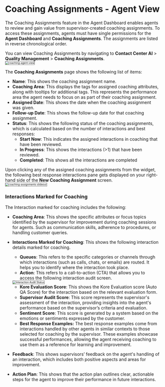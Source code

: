 # Coaching Assignments - Agent View

The Coaching Assignments feature in the Agent Dashboard enables agents to review and gain value from supervisor-created coaching assignments. To access these assignments, agents must have single permissions for the **Agent Dashboard** and **Coaching Assignments**. The assignments are listed in reverse chronological order.

You can view Coaching Assignments by navigating to **Contact Center AI** > **Quality Management** > **Coaching Assignments**.   
<img src="../coaching-assignments/images/coaching-assignments-agent-view.png" alt="coaching-agent-view" title="coaching-agent-view" style="border: 1px solid gray; zoom:60%;">

The **Coaching Assignments** page shows the following list of items:

* **Name**: This shows the coaching assignment name.
* **Coaching Area**: This displays the tags for assigned coaching attributes, along with tooltips for additional tags. This represents the performance area the agent needs to focus on as part of their coaching assignment.
* **Assigned Date**: This shows the date when the coaching assignment was given.
* **Follow-up Date**: This shows the follow-up date for that coaching assignment.
* **Status**: This shows the following status of the coaching assignments, which is calculated based on the number of interactions and best responses:
  * **Start Now**: This indicates the assigned interactions in coaching that have been reviewed.
  * **In Progress**: This shows the interactions (>1) that have been reviewed.
  * **Completed**: This shows all the interactions are completed

Upon clicking any of the assigned coaching assignments from the widget, the following best response interactions pane gets displayed on your right-hand side of the **New Coaching Assignment** screen.  
<img src="../coaching-assignments/images/coaching-assignments-slideout-interactions1.png" alt="coaching-assignments slideout" title="coaching-assignments slideout" style="border: 1px solid gray; zoom:60%;">

### Interactions Marked for Coaching

The Interaction marked for coaching includes the following:

* **Coaching Area**: This shows the specific attributes or focus topics identified by the supervisor for improvement during coaching sessions for agents. Such as communication skills, adherence to procedures, or handling customer queries.
* **Interactions Marked for Coaching**: This shows the following interaction details marked for coaching.
  * **Queues**: This refers to the specific categories or channels through which interactions (such as calls, chats, or emails) are routed. It helps you to identify where the interaction took place.
  * **Action**: This refers to a call-to-action (CTA) that allows you to access the following interaction audit screen.  
  <img src="../coaching-assignments/images/interaction-audit-status-coaching-assignement.png" alt="Interaction Audit Status" title="Interaction Audit Status" style="border: 1px solid gray; zoom:60%;">

  * **Kore Evaluation Score**: This shows the Kore Evaluation score (Auto QA Score) for the interaction based on the relevant evaluation form.
  * **Supervisor Audit Score**: This score represents the supervisor's assessment of the interaction, providing insights into the agent's performance based on the supervisor’s criteria and evaluation.
  * **Sentiment Score**: This score is generated by a system based on the emotions or sentiments expressed by the customer.
  * **Best Response Examples:** The best response examples come from interactions handled by other agents in similar contexts to those selected for coaching by the supervisor. These examples showcase successful performances, allowing the agent receiving coaching to use them as a reference for learning and improvement.
* **Feedback**: This shows supervisors’ feedback on the agent's handling of an interaction, which includes both positive aspects and areas for improvement.
* **Action Plan**: This shows that the action plan outlines clear, actionable steps for the agent to improve their performance in future interactions.
